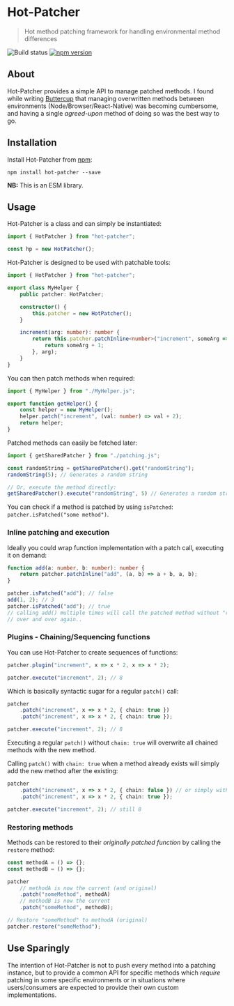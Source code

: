# Hot-Patcher
> Hot method patching framework for handling environmental method differences

![Build status](https://github.com/perry-mitchell/hot-patcher/actions/workflows/test.yml/badge.svg) [![npm version](https://badge.fury.io/js/hot-patcher.svg)](https://www.npmjs.com/package/hot-patcher)

## About

Hot-Patcher provides a simple API to manage patched methods. I found while writing [Buttercup](https://buttercup.pw) that managing overwritten methods between environments (Node/Browser/React-Native) was becoming cumbersome, and having a single _agreed-upon_ method of doing so was the best way to go.

## Installation

Install Hot-Patcher from [npm](https://www.npmjs.com/package/hot-patcher):

```shell
npm install hot-patcher --save
```

**NB:** This is an ESM library.

## Usage

Hot-Patcher is a class and can simply be instantiated:

```typescript
import { HotPatcher } from "hot-patcher";

const hp = new HotPatcher();
```

Hot-Patcher is designed to be used with patchable tools:

```typescript
import { HotPatcher } from "hot-patcher";

export class MyHelper {
    public patcher: HotPatcher;

    constructor() {
        this.patcher = new HotPatcher();
    }

    increment(arg: number): number {
        return this.patcher.patchInline<number>("increment", someArg => {
            return someArg + 1;
        }, arg);
    }
}
```

You can then patch methods when required:

```typescript
import { MyHelper } from "./MyHelper.js";

export function getHelper() {
    const helper = new MyHelper();
    helper.patch("increment", (val: number) => val + 2);
    return helper;
}
```

Patched methods can easily be fetched later:

```typescript
import { getSharedPatcher } from "./patching.js";

const randomString = getSharedPatcher().get("randomString");
randomString(5); // Generates a random string

// Or, execute the method directly:
getSharedPatcher().execute("randomString", 5) // Generates a random string
```

You can check if a method is patched by using `isPatched`: `patcher.isPatched("some method")`.

### Inline patching and execution

Ideally you could wrap function implementation with a patch call, executing it on demand:

```typescript
function add(a: number, b: number): number {
    return patcher.patchInline("add", (a, b) => a + b, a, b);
}

patcher.isPatched("add"); // false
add(1, 2); // 3
patcher.isPatched("add"); // true
// calling add() multiple times will call the patched method without "re-patching" it
// over and over again..
```

### Plugins - Chaining/Sequencing functions

You can use Hot-Patcher to create sequences of functions:

```typescript
patcher.plugin("increment", x => x * 2, x => x * 2);

patcher.execute("increment", 2); // 8
```

Which is basically syntactic sugar for a regular `patch()` call: 

```typescript
patcher
    .patch("increment", x => x * 2, { chain: true })
    .patch("increment", x => x * 2, { chain: true });

patcher.execute("increment", 2); // 8
```

Executing a regular `patch()` without `chain: true` will overwrite all chained methods with the new method. 

Calling `patch()` with `chain: true` when a method already exists will simply add the new method after the existing:

```typescript
patcher
    .patch("increment", x => x * 2, { chain: false }) // or simply without `chain` specified
    .patch("increment", x => x * 2, { chain: true });

patcher.execute("increment", 2); // still 8
```


### Restoring methods
Methods can be restored to their _originally patched function_ by calling the `restore` method:

```typescript
const methodA = () => {};
const methodB = () => {};

patcher
    // methodA is now the current (and original)
    .patch("someMethod", methodA)
    // methodB is now the current
    .patch("someMethod", methodB);

// Restore "someMethod" to methodA (original)
patcher.restore("someMethod");
```

## Use Sparingly

The intention of Hot-Patcher is not to push every method into a patching instance, but to provide a common API for specific methods which _require_ patching in some specific environments or in situations where users/consumers are expected to provide their own custom implementations.
